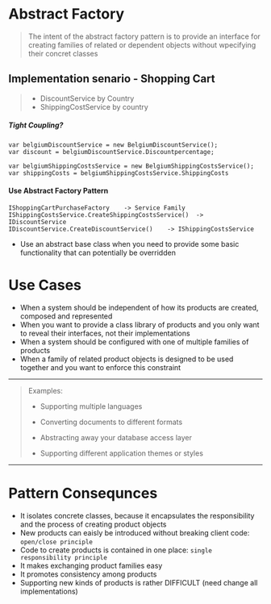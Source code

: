 ﻿# Abstract Factory #
> The intent of the abstract factory pattern is to provide an interface for creating families of related or dependent objects without wpecifying their concret classes



##  Implementation senario - Shopping Cart
> - DiscountService by Country
> - ShippingCostService by country


##### Tight Coupling? ####
	var belgiumDiscountService = new BelgiumDiscountService();
	var discount = belgiumDiscountService.Discountpercentage;

	var belgiumShippingCostsService = new BelgiumShippingCostsService();
	var shippingCosts = belgiumShippingCostsService.ShippingCosts

#### Use Abstract Factory Pattern ####

	IShoppingCartPurchaseFactory	-> Service Family
	IShippingCostsService.CreateShippingCostsService()	-> IDiscountService
	IDiscountService.CreateDiscountService()	-> IShippingCostsService

- Use an abstract base class when you need to provide some basic functionality that can potentially be overridden

# Use Cases #
- When a system should be independent of how its products are created, composed and represented
- When you want to provide a class library of products and you only want to reveal their interfaces, not their implementations
- When a system should be configured with one of multiple families of products
- When a family of related product objects is designed to be used together and you want to enforce this constraint

***
> Examples:
>
> - Supporting multiple languages
>
> - Converting documents to different formats
>
> - Abstracting away your database access layer
>
> - Supporting different application themes or styles


***
# Pattern Consequnces #
- It isolates concrete classes, because it encapsulates the responsibility and the process of creating product objects
- New products can eaisly be introduced without breaking client code: `open/close principle `
- Code to create products is contained in one place: `single responsibility principle `
- It makes exchanging product families easy
- It promotes consistency among products
- Supporting new kinds of products is rather DIFFICULT (need change all implementations)
